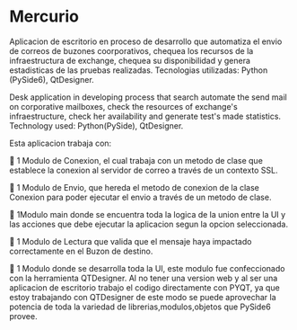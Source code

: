 # Mercurio
Aplicacion de escritorio en proceso de desarrollo que automatiza el envio de correos de buzones coorporativos, chequea los recursos de la infraestructura de exchange, chequea su disponibilidad y genera estadisticas de las pruebas realizadas.
Tecnologias utilizadas: Python (PySide6), QtDesigner.


Desk application in developing process that search automate the send mail on corporative mailboxes, check the resources of exchange's infraestructure, check her availability and generate test's made statistics.
Technology used: Python(PySide), QtDesigner.

Esta aplicacion trabaja con:

🧰 1 Modulo de Conexion, el cual trabaja con un metodo de clase que establece la conexion al servidor de correo a través de un contexto SSL.

🧰 1 Modulo de Envio, que hereda el metodo de conexion de la clase Conexion para poder ejecutar el envio a través de un metodo de clase.

🧰 1Modulo main donde se encuentra toda la logica de la union entre la UI y las acciones que debe ejecutar la aplicacion segun la opcion seleccionada.

🧰 1 Modulo de Lectura que valida que el mensaje haya impactado correctamente en el Buzon de destino.

🧰 1 Modulo donde se desarrolla toda la UI, este modulo fue confeccionado con la herramienta QTDesigner.
Al no tener una version web y al ser una aplicacion de escritorio trabajo el codigo directamente con PYQT, ya que estoy trabajando con QTDesigner de este modo se puede aprovechar la potencia de toda la variedad de librerias,modulos,objetos que PySide6 provee.


